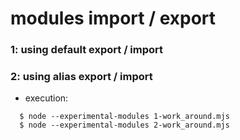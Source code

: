 # modules import / export
### 1: using default export / import
### 2: using alias export / import
- execution:
```
  $ node --experimental-modules 1-work_around.mjs
  $ node --experimental-modules 2-work_around.mjs
```
